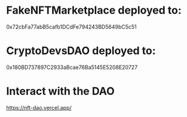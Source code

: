 # FakeNFTMarketplace deployed to:  

0x72cbFa77abB5cafb1DCdFe794243BD5649bC5c51

# CryptoDevsDAO deployed to:  

0x180BD737897C2933aBcae76Ba5145E5208E20727

# Interact with the DAO
https://nft-dao.vercel.app/
